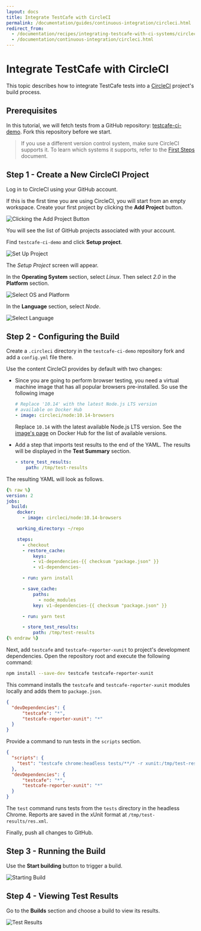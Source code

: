 ```yaml
---
layout: docs
title: Integrate TestCafe with CircleCI
permalink: /documentation/guides/continuous-integration/circleci.html
redirect_from:
  - /documentation/recipes/integrating-testcafe-with-ci-systems/circleci.html
  - /documentation/continuous-integration/circleci.html
---
```

# Integrate TestCafe with CircleCI

This topic describes how to integrate TestCafe tests into a [CircleCI](https://circleci.com/) project's build process.

## Prerequisites

In this tutorial, we will fetch tests from a GitHub repository: [testcafe-ci-demo](https://github.com/DevExpress-Examples/testcafe-ci-demo). Fork this repository before we start.

> If you use a different version control system, make sure CircleCI supports it. To learn which systems it supports, refer to the [First Steps](https://circleci.com/docs/2.0/first-steps/) document.

## Step 1 - Create a New CircleCI Project

Log in to CircleCI using your GitHub account.

If this is the first time you are using CircleCI, you will start from an empty workspace. Create your first project by clicking the **Add Project** button.

![Clicking the Add Project Button](../../../images/circle-ci/add-new-project.png)

You will see the list of GitHub projects associated with your account.

Find `testcafe-ci-demo` and click **Setup project**.

![Set Up Project](../../../images/circle-ci/set-up-project.png)

The *Setup Project* screen will appear.

In the **Operating System** section, select *Linux*. Then select *2.0* in the **Platform** section.

![Select OS and Platform](../../../images/circle-ci/os-and-platform.png)

In the **Language** section, select *Node*.

![Select Language](../../../images/circle-ci/language.png)

## Step 2 - Configuring the Build

Create a `.circleci` directory in the `testcafe-ci-demo` repository fork and add a `config.yml` file there.

Use the content CircleCI provides by default with two changes:

* Since you are going to perform browser testing, you need a virtual machine image that has all popular browsers pre-installed. So use the following image

    ```yml
    # Replace '10.14' with the latest Node.js LTS version
    # available on Docker Hub
    - image: circleci/node:10.14-browsers
    ```

    Replace `10.14` with the latest available Node.js LTS version. See the [image's page](https://hub.docker.com/r/circleci/node/tags/) on Docker Hub for the list of available versions.

* Add a step that imports test results to the end of the YAML. The results will be displayed in the **Test Summary** section.

    ```yml
    - store_test_results:
        path: /tmp/test-results
    ```

The resulting YAML will look as follows.

```yml
{% raw %}
version: 2
jobs:
  build:
    docker:
      - image: circleci/node:10.14-browsers

    working_directory: ~/repo

    steps:
      - checkout
      - restore_cache:
          keys:
          - v1-dependencies-{{ checksum "package.json" }}
          - v1-dependencies-

      - run: yarn install

      - save_cache:
          paths:
            - node_modules
          key: v1-dependencies-{{ checksum "package.json" }}

      - run: yarn test

      - store_test_results:
          path: /tmp/test-results
{% endraw %}
```

Next, add `testcafe` and `testcafe-reporter-xunit` to project's development dependencies. Open the repository root and execute the following command:

```sh
npm install --save-dev testcafe testcafe-reporter-xunit
```

This command installs the `testcafe` and `testcafe-reporter-xunit` modules locally and adds them to `package.json`.

```json
{
  "devDependencies": {
      "testcafe": "*",
      "testcafe-reporter-xunit": "*"
  }
}
```

Provide a command to run tests in the `scripts` section.

```json
{
  "scripts": {
    "test": "testcafe chrome:headless tests/**/* -r xunit:/tmp/test-results/res.xml"
  },
  "devDependencies": {
      "testcafe": "*",
      "testcafe-reporter-xunit": "*"
  }
}
```

The `test` command runs tests from the `tests` directory in the headless Chrome. Reports are saved in the xUnit format at `/tmp/test-results/res.xml`.

Finally, push all changes to GitHub.

## Step 3 - Running the Build

Use the **Start building** button to trigger a build.

![Starting Build](../../../images/circle-ci/start-building.png)

## Step 4 - Viewing Test Results

Go to the **Builds** section and choose a build to view its results.

![Test Results](../../../images/circle-ci/fail-report.png)
